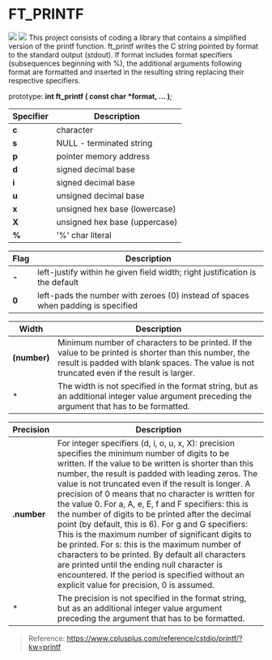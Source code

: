 # FT_PRINTF
![](https://img.shields.io/badge/Language-C-blue)
![](https://img.shields.io/badge/School-42-black)
This project consists of coding a library that contains a simplified version 
 of the printf function.
ft_printf writes the C string pointed by format to the standard output (stdout). If format includes format specifiers (subsequences beginning with %), the additional arguments following format are formatted and inserted in the resulting string replacing their respective specifiers.

prototype: **int ft_printf ( const char *format, ... )**;

| Specifier | Description |
| ------------ | ------------ |
|**c**| character|
|**s**|	NULL - terminated string|
|**p**|	pointer memory address|
|**d**| signed decimal base|
|**i**|	signed decimal base|
|**u**|	unsigned decimal base|
|**x**|	unsigned hex base (lowercase)|
|**X**|	unsigned hex base (uppercase)|
|**%**|	'%' char literal|

| Flag | Description |
| ------------ | ------------|
|**-**|	left-justify within he given field width; right justification is the default|
|**0**|	left-pads the number with zeroes (0) instead of spaces when padding is specified|

| Width| Description |
| ------------ | ------------ |
|**(number)**|Minimum number of characters to be printed. If the value to be printed is shorter than this number, the result is padded with blank spaces. The value is not truncated even if the result is larger.|
|*|The width is not specified in the format string, but as an additional integer value argument preceding the argument that has to be formatted.|

| Precision | Description |
| ------------ | ------------ |
|**.number**|For integer specifiers (d, i, o, u, x, X): precision specifies the minimum number of digits to be written. If the value to be written is shorter than this number, the result is padded with leading zeros. The value is not truncated even if the result is longer. A precision of 0 means that no character is written for the value 0. For a, A, e, E, f and F specifiers: this is the number of digits to be printed after the decimal point (by default, this is 6). For g and G specifiers: This is the maximum number of significant digits to be printed. For s: this is the maximum number of characters to be printed. By default all characters are printed until the ending null character is encountered. If the period is specified without an explicit value for precision, 0 is assumed.|
|*|The precision is not specified in the format string, but as an additional integer value argument preceding the argument that has to be formatted.|

> Reference: https://www.cplusplus.com/reference/cstdio/printf/?kw=printf
